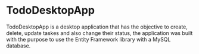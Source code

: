 # TodoDesktopApp
TodoDesktopApp is a desktop application that has the objective 
to create, delete, update taskes and also change their status, 
the application was built with the purpose to use the Entity 
Framework library with a MySQL database. 
